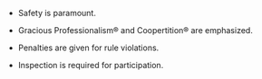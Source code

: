 - Safety is paramount.
    
- Gracious Professionalism® and Coopertition® are emphasized.
    
- Penalties are given for rule violations.
    
- Inspection is required for participation.
    